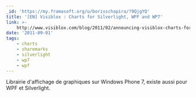 ```yaml
---
_id: 'https://my.framasoft.org/u/borisschapira/?9QjgYQ'
title: '[EN] Visiblox : Charts for Silverlight, WPF and WP7'
link: >-
    http://www.visiblox.com/blog/2011/02/announcing-visiblox-charts-for-windows-phone-7
date: '2011-09-01'
tags:
    - charts
    - sharemarks
    - silverlight
    - wp7
    - wpf
---
```


<div class="markdown"><p>Librairie d'affichage de graphiques sur Windows Phone 7, existe aussi pour WPF et Silverlight.
</p></div>
